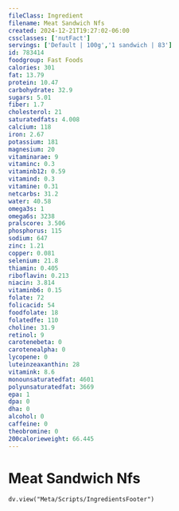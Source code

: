 ```yaml
---
fileClass: Ingredient
filename: Meat Sandwich Nfs
created: 2024-12-21T19:27:02-06:00
cssclasses: ['nutFact']
servings: ['Default | 100g','1 sandwich | 83']
id: 783414
foodgroup: Fast Foods
calories: 301
fat: 13.79
protein: 10.47
carbohydrate: 32.9
sugars: 5.01
fiber: 1.7
cholesterol: 21
saturatedfats: 4.008
calcium: 118
iron: 2.67
potassium: 181
magnesium: 20
vitaminarae: 9
vitaminc: 0.3
vitaminb12: 0.59
vitamind: 0.3
vitamine: 0.31
netcarbs: 31.2
water: 40.58
omega3s: 1
omega6s: 3238
pralscore: 3.506
phosphorus: 115
sodium: 647
zinc: 1.21
copper: 0.081
selenium: 21.8
thiamin: 0.405
riboflavin: 0.213
niacin: 3.814
vitaminb6: 0.15
folate: 72
folicacid: 54
foodfolate: 18
folatedfe: 110
choline: 31.9
retinol: 9
carotenebeta: 0
carotenealpha: 0
lycopene: 0
luteinzeaxanthin: 28
vitamink: 8.6
monounsaturatedfat: 4601
polyunsaturatedfat: 3669
epa: 1
dpa: 0
dha: 0
alcohol: 0
caffeine: 0
theobromine: 0
200calorieweight: 66.445
---
```


# Meat Sandwich Nfs

```dataviewjs
dv.view("Meta/Scripts/IngredientsFooter")
```